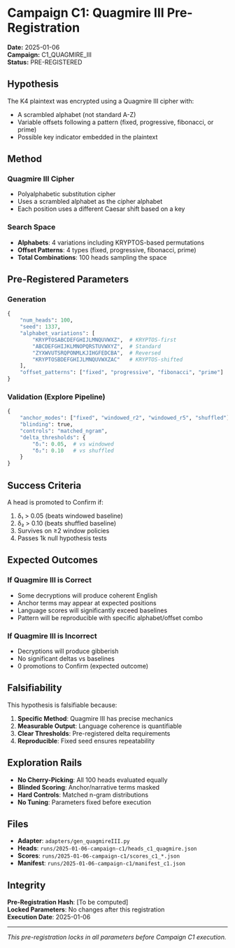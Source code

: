 # Campaign C1: Quagmire III Pre-Registration

**Date:** 2025-01-06  
**Campaign:** C1_QUAGMIRE_III  
**Status:** PRE-REGISTERED

## Hypothesis

The K4 plaintext was encrypted using a Quagmire III cipher with:
- A scrambled alphabet (not standard A-Z)
- Variable offsets following a pattern (fixed, progressive, fibonacci, or prime)
- Possible key indicator embedded in the plaintext

## Method

### Quagmire III Cipher
- Polyalphabetic substitution cipher
- Uses a scrambled alphabet as the cipher alphabet
- Each position uses a different Caesar shift based on a key

### Search Space
- **Alphabets**: 4 variations including KRYPTOS-based permutations
- **Offset Patterns**: 4 types (fixed, progressive, fibonacci, prime)
- **Total Combinations**: 100 heads sampling the space

## Pre-Registered Parameters

### Generation
```python
{
    "num_heads": 100,
    "seed": 1337,
    "alphabet_variations": [
        "KRYPTOSABCDEFGHIJLMNQUVWXZ",  # KRYPTOS-first
        "ABCDEFGHIJKLMNOPQRSTUVWXYZ",  # Standard
        "ZYXWVUTSRQPONMLKJIHGFEDCBA",  # Reversed
        "KRYPTOSBDEFGHIJLMNQUVWXZAC"   # KRYPTOS-shifted
    ],
    "offset_patterns": ["fixed", "progressive", "fibonacci", "prime"]
}
```

### Validation (Explore Pipeline)
```python
{
    "anchor_modes": ["fixed", "windowed_r2", "windowed_r5", "shuffled"],
    "blinding": true,
    "controls": "matched_ngram",
    "delta_thresholds": {
        "δ₁": 0.05,  # vs windowed
        "δ₂": 0.10   # vs shuffled
    }
}
```

## Success Criteria

A head is promoted to Confirm if:
1. δ₁ > 0.05 (beats windowed baseline)
2. δ₂ > 0.10 (beats shuffled baseline)
3. Survives on ≥2 window policies
4. Passes 1k null hypothesis tests

## Expected Outcomes

### If Quagmire III is Correct
- Some decryptions will produce coherent English
- Anchor terms may appear at expected positions
- Language scores will significantly exceed baselines
- Pattern will be reproducible with specific alphabet/offset combo

### If Quagmire III is Incorrect
- Decryptions will produce gibberish
- No significant deltas vs baselines
- 0 promotions to Confirm (expected outcome)

## Falsifiability

This hypothesis is falsifiable because:
1. **Specific Method**: Quagmire III has precise mechanics
2. **Measurable Output**: Language coherence is quantifiable
3. **Clear Thresholds**: Pre-registered delta requirements
4. **Reproducible**: Fixed seed ensures repeatability

## Exploration Rails

- **No Cherry-Picking**: All 100 heads evaluated equally
- **Blinded Scoring**: Anchor/narrative terms masked
- **Hard Controls**: Matched n-gram distributions
- **No Tuning**: Parameters fixed before execution

## Files

- **Adapter**: `adapters/gen_quagmireIII.py`
- **Heads**: `runs/2025-01-06-campaign-c1/heads_c1_quagmire.json`
- **Scores**: `runs/2025-01-06-campaign-c1/scores_c1_*.json`
- **Manifest**: `runs/2025-01-06-campaign-c1/manifest_c1.json`

## Integrity

**Pre-Registration Hash**: [To be computed]  
**Locked Parameters**: No changes after this registration  
**Execution Date**: 2025-01-06

---

*This pre-registration locks in all parameters before Campaign C1 execution.*